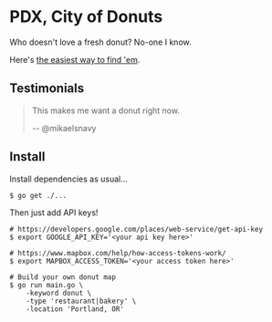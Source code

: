 # PDX, City of Donuts

Who doesn't love a fresh donut? No-one I know.

Here's [the easiest way to find 'em](https://ingler3.github.io/fpr).

## Testimonials

> This makes me want a donut right now.
>
> -- @mikaelsnavy

## Install

Install dependencies as usual...

```ShellSession
$ go get ./...
```

Then just add API keys!

```ShellSession
# https://developers.google.com/places/web-service/get-api-key
$ export GOOGLE_API_KEY='<your api key here>'

# https://www.mapbox.com/help/how-access-tokens-work/
$ export MAPBOX_ACCESS_TOKEN='<your access token here>'

# Build your own donut map
$ go run main.go \
    -keyword donut \
    -type 'restaurant|bakery' \
    -location 'Portland, OR'
```
